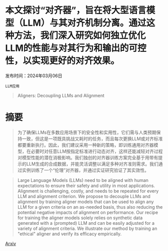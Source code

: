 # 本文探讨“对齐器”，旨在将大型语言模型（LLM）与其对齐机制分离。通过这种方法，我们深入研究如何独立优化LLM的性能与对其行为和输出的可控性，以实现更好的对齐效果。

发布时间：2024年03月06日

`LLM应用`

> Aligners: Decoupling LLMs and Alignment

# 摘要

> 为了确保LLMs在多数应用场景下的安全性和实用性，它们需与人类预期保持一致，但这是一项既具挑战又耗时的任务，而且每次更换LLM或对齐标准都要重新执行。因此，我们建议采用一种新的策略，即训练通用对齐器模型，在必要时对任意LLM按指定标准进行动态对齐，这样还能减轻对齐过程对模型性能的潜在消极影响。我们独创的对齐器训练方案完全基于用带有提示的LLM生成的合成数据，并能灵活调整以满足多种对齐准则需求。我们通过实例训练了一个“伦理”对齐器，并通过实证研究验证了其实效性。

> Large Language Models (LLMs) need to be aligned with human expectations to ensure their safety and utility in most applications. Alignment is challenging, costly, and needs to be repeated for every LLM and alignment criterion. We propose to decouple LLMs and alignment by training aligner models that can be used to align any LLM for a given criteria on an as-needed basis, thus also reducing the potential negative impacts of alignment on performance. Our recipe for training the aligner models solely relies on synthetic data generated with a (prompted) LLM and can be easily adjusted for a variety of alignment criteria. We illustrate our method by training an "ethical" aligner and verify its efficacy empirically.

[Arxiv](https://arxiv.org/abs/2403.04224)